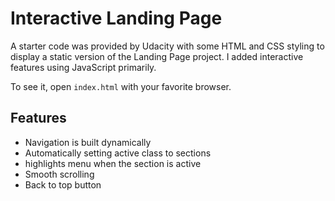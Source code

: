# Interactive Landing Page

A starter code was provided by Udacity with some HTML and CSS styling to display a static version of the Landing Page project. I added interactive features using JavaScript primarily.

To see it, open `index.html` with your favorite browser.

## Features
- Navigation is built dynamically
- Automatically setting active class to sections
- highlights menu when the section is active
- Smooth scrolling
- Back to top button
